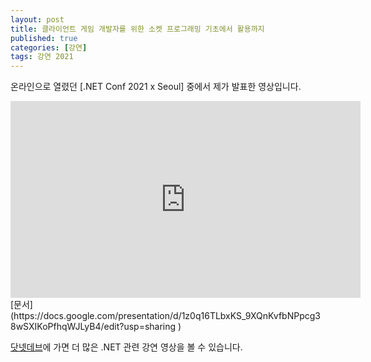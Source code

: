 ```yaml
---
layout: post
title: 클라이언트 게임 개발자를 위한 소켓 프로그래밍 기초에서 활용까지
published: true
categories: [강연]
tags: 강연 2021
---
```

온라인으로 열렸던 [.NET Conf 2021 x Seoul] 중에서 제가 발표한 영상입니다.  
<iframe width="560" height="315" src="https://www.youtube.com/embed/hcM_PReblyg" frameborder="0" allow="accelerometer; autoplay; clipboard-write; encrypted-media; gyroscope; picture-in-picture" allowfullscreen></iframe>  
[문서](https://docs.google.com/presentation/d/1z0q16TLbxKS_9XQnKvfbNPpcg38wSXIKoPfhqWJLyB4/edit?usp=sharing )    
  
[닷넷데브](https://www.youtube.com/channel/UCxCPX4tUbFyMseJVjVwcb9g )에 가면 더 많은 .NET 관련 강연 영상을 볼 수 있습니다.    